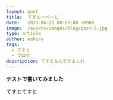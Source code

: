 ```yaml
---
layout: post
title:  てすとーぺーじ
date:   2023-06-21 00:55:00 +0900
image:  /assets/images/blog/post-5.jpg
type: article
author: mahiro
tags:
  - てすと
  - ブログ
description: てすとなんですよこれ
---
```


**テストで書いてみました**

てすとてすと